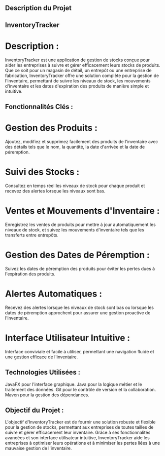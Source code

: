    ## Description du Projet
   ## InventoryTracker
# Description :
InventoryTracker est une application de gestion de stocks conçue pour aider les entreprises à suivre et gérer efficacement leurs stocks de produits. Que ce soit pour un magasin de détail, un entrepôt ou une entreprise de fabrication, InventoryTracker offre une solution complète pour la gestion de l'inventaire, permettant de suivre les niveaux de stock, les mouvements d'inventaire et les dates d'expiration des produits de manière simple et intuitive.

   ## Fonctionnalités Clés :
# Gestion des Produits : 
Ajoutez, modifiez et supprimez facilement des produits de l'inventaire avec des détails tels que le nom, la quantité, la date d'arrivée et la date de péremption.
# Suivi des Stocks : 
Consultez en temps réel les niveaux de stock pour chaque produit et recevez des alertes lorsque les niveaux sont bas.
# Ventes et Mouvements d'Inventaire :
Enregistrez les ventes de produits pour mettre à jour automatiquement les niveaux de stock, et suivez les mouvements d'inventaire tels que les transferts entre entrepôts.
# Gestion des Dates de Péremption : 
Suivez les dates de péremption des produits pour éviter les pertes dues à l'expiration des produits.
# Alertes Automatiques : 
Recevez des alertes lorsque les niveaux de stock sont bas ou lorsque les dates de péremption approchent pour assurer une gestion proactive de l'inventaire.
# Interface Utilisateur Intuitive : 
Interface conviviale et facile à utiliser, permettant une navigation fluide et une gestion efficace de l'inventaire.
## Technologies Utilisées :
JavaFX pour l'interface graphique.
Java pour la logique métier et le traitement des données.
Git pour le contrôle de version et la collaboration.
Maven pour la gestion des dépendances.
## Objectif du Projet :
L'objectif d'InventoryTracker est de fournir une solution robuste et flexible pour la gestion de stocks, permettant aux entreprises de toutes tailles de suivre et gérer efficacement leur inventaire. Grâce à ses fonctionnalités avancées et son interface utilisateur intuitive, InventoryTracker aide les entreprises à optimiser leurs opérations et à minimiser les pertes liées à une mauvaise gestion de l'inventaire.


